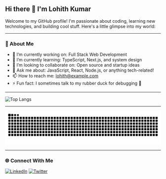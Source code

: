 ## Hi there 👋 I'm Lohith Kumar

Welcome to my GitHub profile! I'm passionate about coding, learning new technologies, and building cool stuff. Here's a little glimpse into my world:

---

### 🚀 About Me

- 🔭 I’m currently working on: Full Stack Web Development
- 🌱 I’m currently learning: TypeScript, Next.js, and system design
- 👯 I’m looking to collaborate on: Open source and startup ideas
- 💬 Ask me about: JavaScript, React, Node.js, or anything tech-related!
- 📫 How to reach me: [lohith@example.com](mailto:lohith@example.com)
- ⚡ Fun fact: I sometimes talk to my rubber duck for debugging 🐥

---

![Top Langs](https://github-readme-stats.vercel.app/api/top-langs/?username=lohithkumark&layout=compact&theme=radical)

---

![snake gif](https://raw.githubusercontent.com/szwedzik/szwedzik/output/github-contribution-grid-snake-dark.svg#gh-dark-mode-only)

---

### 🌐 Connect With Me

[![LinkedIn](https://img.shields.io/badge/LinkedIn-blue?style=flat&logo=linkedin)](https://linkedin.com/in/lohithkumark)
[![Twitter](https://img.shields.io/badge/Twitter-blue?style=flat&logo=twitter)](https://twitter.com/lohithkumark)



